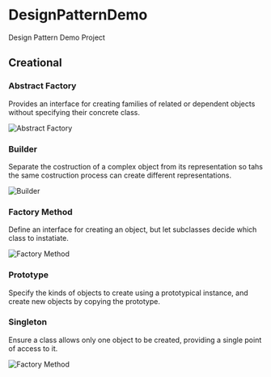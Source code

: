 # DesignPatternDemo
Design Pattern Demo Project

## Creational

### Abstract Factory
Provides an interface for creating families of related or dependent objects without specifying their concrete class.

![Abstract Factory](http://amerlin.keantex.com/wp-content/uploads/2018/02/abstract.gif)

### Builder
Separate the costruction of a complex object from its representation so tahs the same costruction process can create different representations.

![Builder](http://amerlin.keantex.com/wp-content/uploads/2018/02/builder.gif)


### Factory Method
Define an interface for creating an object, but let subclasses decide which class to instatiate.

![Factory Method](http://amerlin.keantex.com/wp-content/uploads/2018/02/factory.gif)

### Prototype
Specify the kinds of objects to create using a prototypical instance, and create new objects by copying the prototype.

### Singleton
Ensure a class allows only one object to be created, providing a single point of access to it.

![Factory Method](http://amerlin.keantex.com/wp-content/uploads/2018/02/singleton.gif)
